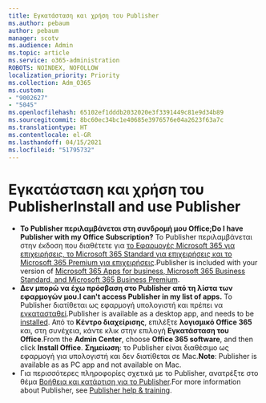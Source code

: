```yaml
---
title: Εγκατάσταση και χρήση του Publisher
ms.author: pebaum
author: pebaum
manager: scotv
ms.audience: Admin
ms.topic: article
ms.service: o365-administration
ROBOTS: NOINDEX, NOFOLLOW
localization_priority: Priority
ms.collection: Adm_O365
ms.custom:
- "9002627"
- "5045"
ms.openlocfilehash: 65102ef1dddb2032020e3f3391449c81e9d34b89
ms.sourcegitcommit: 8bc60ec34bc1e40685e3976576e04a2623f63a7c
ms.translationtype: HT
ms.contentlocale: el-GR
ms.lasthandoff: 04/15/2021
ms.locfileid: "51795732"
---
```

# <a name="install-and-use-publisher"></a><span data-ttu-id="da546-102">Εγκατάσταση και χρήση του Publisher</span><span class="sxs-lookup"><span data-stu-id="da546-102">Install and use Publisher</span></span>

- <span data-ttu-id="da546-103">**Το Publisher περιλαμβάνεται στη συνδρομή μου Office;**</span><span class="sxs-lookup"><span data-stu-id="da546-103">**Do I have Publisher with my Office Subscription?**</span></span> <span data-ttu-id="da546-104">Το Publisher περιλαμβάνεται στην έκδοση που διαθέτετε για [το Εφαρμογές Microsoft 365 για επιχειρήσεις, το Microsoft 365 Standard για επιχειρήσεις και το Microsoft 365 Premium για επιχειρήσεις](https://products.office.com/compare-all-microsoft-office-products?activetab=tab:primaryr2).</span><span class="sxs-lookup"><span data-stu-id="da546-104">Publisher is included with your version of [Microsoft 365 Apps for business, Microsoft 365 Business Standard, and Microsoft 365 Business Premium](https://products.office.com/compare-all-microsoft-office-products?activetab=tab:primaryr2).</span></span>
- <span data-ttu-id="da546-105">**Δεν μπορώ να έχω πρόσβαση στο Publisher από τη λίστα των εφαρμογών μου.**</span><span class="sxs-lookup"><span data-stu-id="da546-105">**I can't access Publisher in my list of apps.**</span></span>  <span data-ttu-id="da546-106">Το Publisher διατίθεται ως εφαρμογή υπολογιστή και πρέπει να [εγκατασταθεί](https://support.office.com/article/Install-Office-apps-from-Office-365-dcf2d841-dac7-455b-9a77-fc8f7ee92702).</span><span class="sxs-lookup"><span data-stu-id="da546-106">Publisher is available as a desktop app, and needs to be [installed](https://support.office.com/article/Install-Office-apps-from-Office-365-dcf2d841-dac7-455b-9a77-fc8f7ee92702).</span></span> <span data-ttu-id="da546-107">Από το **Κέντρο διαχείρισης**, επιλέξτε **λογισμικό Office 365** και, στη συνέχεια, κάντε κλικ στην επιλογή **Εγκατάσταση του Office**.</span><span class="sxs-lookup"><span data-stu-id="da546-107">From the **Admin Center**, choose **Office 365 software**, and then click **Install Office**.</span></span> <span data-ttu-id="da546-108">**Σημείωση**: το Publisher είναι διαθέσιμο ως εφαρμογή για υπολογιστή και δεν διατίθεται σε Mac.</span><span class="sxs-lookup"><span data-stu-id="da546-108">**Note**: Publisher is available as as PC app and not available on Mac.</span></span>
- <span data-ttu-id="da546-109">Για περισσότερες πληροφορίες σχετικά με το Publisher, ανατρέξτε στο θέμα [Βοήθεια και κατάρτιση για το Publisher](https://support.office.com/publisher).</span><span class="sxs-lookup"><span data-stu-id="da546-109">For more information about Publisher, see [Publisher help & training](https://support.office.com/publisher).</span></span>
